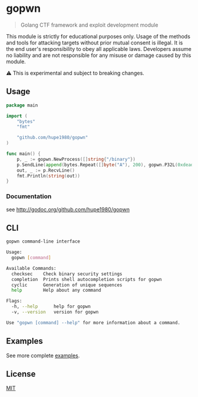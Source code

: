 # gopwn
> Golang CTF framework and exploit development module

This module is strictly for educational purposes only. Usage of the methods and tools for attacking targets without prior mutual consent is illegal. It is the end user's responsibility to obey all applicable laws. Developers assume no liability and are not responsible for any misuse or damage caused by this module.

:warning: This is experimental and subject to breaking changes.

## Usage
```go
package main

import (
	"bytes"
	"fmt"

	"github.com/hupe1980/gopwn"
)

func main() {
	p, _ := gopwn.NewProcess([]string{"/binary"})
	p.SendLine(append(bytes.Repeat([]byte("A"), 200), gopwn.P32L(0xdeadbeef)...))
	out, _ := p.RecvLine()
	fmt.Println(string(out))
}
```

### Documentation
see http://godoc.org/github.com/hupe1980/gopwn

## CLI
```bash
gopwn command-line interface

Usage:
  gopwn [command]

Available Commands:
  checksec    Check binary security settings
  completion  Prints shell autocompletion scripts for gopwn
  cyclic      Generation of unique sequences
  help        Help about any command

Flags:
  -h, --help      help for gopwn
  -v, --version   version for gopwn

Use "gopwn [command] --help" for more information about a command.
```
## Examples

See more complete [examples](https://github.com/hupe1980/exploit-exercises/tree/main/exploits/go).

## License
[MIT](LICENCE)
